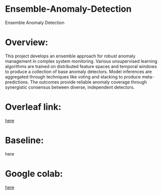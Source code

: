 # Ensemble-Anomaly-Detection
Ensemble Anomaly Detection

# Overview:
This project develops an ensemble approach for robust anomaly management in complex system monitoring. Various unsupervised learning algorithms are trained on distributed feature spaces and temporal windows to produce a collection of base anomaly detectors. Model inferences are aggregated through techniques like voting and stacking to produce meta-predictions. The outcomes provide reliable anomaly coverage through synergistic consensus between diverse, independent detectors. 

# Overleaf link:
[here](https://www.overleaf.com/project/65ec46bb88a8955d4b8742d5)

# Baseline: 
here

# Google colab: 
[here](https://colab.research.google.com/drive/1k9V6Lg0EH3_vdpDc72SZNoYVwOajak_6?usp=sharing)
